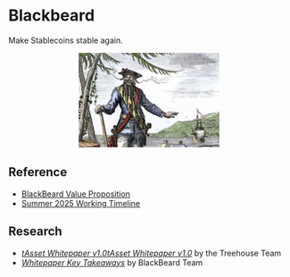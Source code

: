 # Blackbeard

Make Stablecoins stable again.

<div align="center">
 <img src="asset/blackbeard.webp" width="50%" align="centre">
</div>

## Reference

* [BlackBeard Value Proposition](VALUE.md)
* [Summer 2025 Working Timeline](TIMELINE.md)

## Research

* [*tAsset Whitepaper v1.0tAsset Whitepaper v1.0*](https://www.treehouse.finance/tAsset_Whitepaper.pdf) by the Treehouse Team
* [*Whitepaper Key Takeaways*](https://github.com/gongahkia/blackbeard/blob/main/RESEARCH.md) by BlackBeard Team
